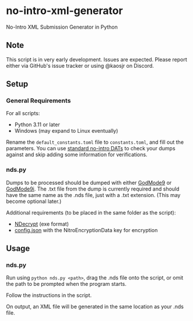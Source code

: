 # no-intro-xml-generator
No-Intro XML Submission Generator in Python

## Note
This script is in very early development. Issues are expected. Please report either via GitHub's issue tracker or using @kaosjr on Discord.

## Setup
### General Requirements
For all scripts:
- Python 3.11 or later
- Windows (may expand to Linux eventually)

Rename the `default_constants.toml` file to `constants.toml`, and fill out the parameters. You can use [standard no-intro DATs](https://datomatic.no-intro.org/index.php?page=download&s=28) to check your dumps against and skip adding some information for verifications.

### nds.py
Dumps to be processed should be dumped with either [GodMode9](https://github.com/d0k3/GodMode9) or [GodMode9i](https://github.com/DS-Homebrew/GodMode9i). The .txt file from the dump is currently required and should have the same name as the .nds file, just with a .txt extension. (This may become optional later.)

Additional requirements (to be placed in the same folder as the script):
- [NDecrypt](https://github.com/SabreTools/NDecrypt/releases/tag/0.3.2) (exe format)
- [config.json](https://gist.github.com/Dimensional/82f212a0b35bcf9caaa2bc9a70b3a92a) with the NitroEncryptionData key for encryption

## Usage
### nds.py
Run using `python nds.py <path>`, drag the .nds file onto the script, or omit the path to be prompted when the program starts.

Follow the instructions in the script.

On output, an XML file will be generated in the same location as your .nds file.
